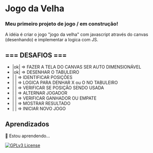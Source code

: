 
# Jogo da Velha

### Meu primeiro projeto de jogo / em construção!
A idéia é criar o jogo "jogo da velha" com javascript através do canvas (desenhando) e implementar a logica com JS.


## === DESAFIOS ===

- |ok| => FAZER A TELA DO CANVAS SER AUTO DIMENSIONÁVEL
- |ok| => DESENHAR O TABULEIRO
- |  | => IDENTIFICAR POSIÇÕES
- |  | => LOGICA PARA DENHAR X ou O NO TABULEIRO
- |  | => VERIFICAR SE POSIÇÃO SENDO USADA 
- |  | => ALTERNAR JOGADOR
- |  | => VERIFICAR GANHADOR OU EMPATE
- |  | => MOSTRAR RESULTADO
- |  | => INICIAR NOVO JOGO 


## Aprendizados

🧠 Estou aprendendo...

[![GPLv3 License](https://img.shields.io/badge/License-GPL%20v3-yellow.svg)](https://opensource.org/licenses/)
